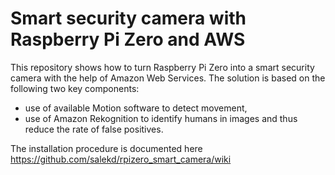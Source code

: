 # Smart security camera with Raspberry Pi Zero and AWS

This repository shows how to turn Raspberry Pi Zero into a smart security camera with the help of Amazon Web Services. The solution is based on the following two key components:
* use of available Motion software to detect movement,
* use of Amazon Rekognition to identify humans in images and thus reduce the rate of false positives.

The installation procedure is documented here https://github.com/salekd/rpizero_smart_camera/wiki
